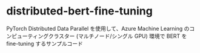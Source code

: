 # distributed-bert-fine-tuning

PyTorch Distributed Data Parallel を使用して、Azure Machine Learning のコンピューティングクラスター (マルチノード/シングル GPU) 環境で BERT を fine-tuning するサンプルコード